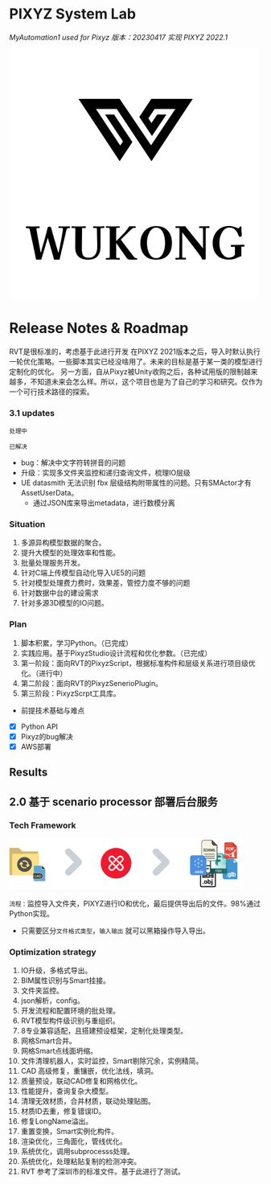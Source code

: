 # PIXYZ System Lab

*MyAutomation1 used for Pixyz*
*版本：20230417 实现   PIXYZ 2022.1*

![logo_WK.png](Documentation%2Flogo_WK.png)

# Release Notes & Roadmap
RVT是很标准的，考虑基于此进行开发
在PIXYZ 2021版本之后，导入时默认执行一轮优化策略。一些脚本其实已经没啥用了。未来的目标是基于某一类的模型进行定制化的优化。
另一方面，自从Pixyz被Unity收购之后，各种试用版的限制越来越多，不知道未来会怎么样。所以，这个项目也是为了自己的学习和研究。仅作为一个可行技术路径的探索。
### 3.1 updates

`处理中`


`已解决`

- bug：解决中文字符转拼音的问题
- 升级：实现多文件夹监控和递归查询文件，梳理IO层级
- UE datasmith 无法识别 fbx 层级结构附带属性的问题。只有SMActor才有AssetUserData。
    - 通过JSON库来导出metadata，进行数模分离





### Situation

1. 多源异构模型数据的聚合。
2. 提升大模型的处理效率和性能。
3. 批量处理服务开发。
4. 针对C端上传模型自动化导入UE5的问题
5. 针对模型处理费力费时，效果差，管控力度不够的问题
6. 针对数据中台的建设需求
7. 针对多源3D模型的IO问题。

### Plan

1. 脚本积累，学习Python。（已完成）
2. 实践应用。基于PixyzStudio设计流程和优化参数。（已完成）
3. 第一阶段：面向RVT的PixyzScript，根据标准构件和层级关系进行项目级优化。（进行中）
4. 第二阶段：面向RVT的PixyzSenerioPlugin。
5. 第三阶段：PixyzScrpt工具库。

- 前提技术基础与难点

- [x]  Python API
- [x]  Pixyz的bug解决
- [x]  AWS部署

## Results




## 2.0 基于 scenario processor 部署后台服务


### Tech Framework
![folder-watcher.png](ByPixyzOfficial%2Fscenario-processor-sample-main%2Fdocumentation%2Ffolder-watcher.png)



`流程：`监控导入文件夹，PIXYZ进行IO和优化，最后提供导出后的文件。98%通过Python实现。
- 只需要区分`文件格式类型`，`输入输出` 就可以黑箱操作导入导出。

### Optimization strategy

1. IO升级，多格式导出。
2. BIM属性识别与Smart挂接。
3. 文件夹监控。
4. json解析，config。
5. 开发流程和配置环境的批处理。
6. RVT模型构件级识别与重组织。
7. 8专业兼容适配，且搭建预设框架，定制化处理类型。
8. 网格Smart合并。
9. 网格Smart点线面坍缩。
10. 文件清理机器人，实时监控，Smart剔除冗余，实例精简。
11. CAD 高级修复，重镶嵌，优化法线，填洞。
12. 质量预设，联动CAD修复和网格优化。
13. 性能提升，查询复杂大模型。
14. 清理无效材质，合并材质，联动处理贴图。
15. 材质ID去重，修复错误ID。
16. 修复LongName溢出。
17. 重置变换，Smart实例化构件。
18. 渲染优化，三角面化，管线优化。
19. 系统优化，调用subprocesss处理。
20. 系统优化，处理粘贴复制的检测冲突。
21. RVT 参考了深圳市的标准文件。基于此进行了测试。


